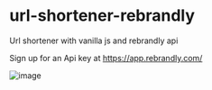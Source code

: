 # url-shortener-rebrandly
Url shortener with vanilla js and rebrandly api

Sign up for an Api key at https://app.rebrandly.com/

![image](https://user-images.githubusercontent.com/75366911/190223688-24686363-105f-41e7-9981-0e82b3f7a639.png)

